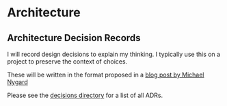 # Architecture

## Architecture Decision Records

I will record design decisions to explain my thinking. I typically use this on a project to preserve the context of choices.

These will be written in the format proposed in a
[blog post by Michael Nygard](http://thinkrelevance.com/blog/2011/11/15/documenting-architecture-decisions)

Please see the [decisions directory](decisions/) for a list of all ADRs.
